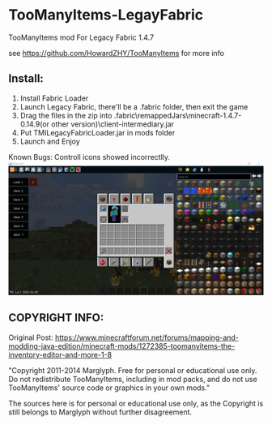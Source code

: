 # TooManyItems-LegayFabric

TooManyItems mod For Legacy Fabric 1.4.7

see https://github.com/HowardZHY/TooManyItems for more info

## Install:
1. Install Fabric Loader
2. Launch Legacy Fabric, there'll be a .fabric folder, then exit the game
3. Drag the files in the zip into .fabric\remappedJars\minecraft-1.4.7-0.14.9(or other version)\client-intermediary.jar
4. Put TMILegacyFabricLoader.jar in mods folder
5. Launch and Enjoy

Known Bugs: Controll icons showed incorrectlly.
![image](https://github.com/HowardZHY/TooManyItems-LegacyFabric/blob/1.4.7/TMI1.4.7.png)

## COPYRIGHT INFO:
Original Post: https://www.minecraftforum.net/forums/mapping-and-modding-java-edition/minecraft-mods/1272385-toomanyitems-the-inventory-editor-and-more-1-8

"Copyright 2011-2014 Marglyph. Free for personal or educational use only. Do not redistribute TooManyItems, including in mod packs, and do not use TooManyItems' source code or graphics in your own mods."

The sources here is for personal or educational use only, as the Copyright is still belongs to Marglyph without further disagreement.
